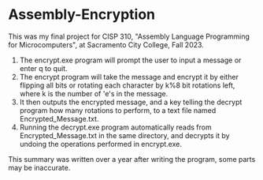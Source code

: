 # Assembly-Encryption
This was my final project for CISP 310, "Assembly Language Programming for Microcomputers", at Sacramento City College, Fall 2023.

1. The encrypt.exe program will prompt the user to input a message or enter q to quit.
2. The encrypt program will take the message and encrypt it by either flipping all bits or rotating each character by k%8 bit rotations left, where k is the number of 'e's in the message.
3. It then outputs the encrypted message, and a key telling the decrypt program how many rotations to perform, to a text file named Encrypted_Message.txt.
4. Running the decrypt.exe program automatically reads from Encrypted_Message.txt in the same directory, and decrypts it by undoing the operations performed in encrypt.exe.

This summary was written over a year after writing the program, some parts may be inaccurate.
